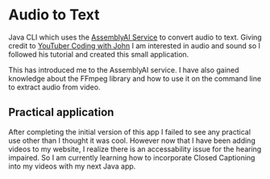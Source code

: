 # Audio to Text 

Java CLI which uses the [AssemblyAI Service](https://www.assemblyai.com/docs/getting-started/transcribe-an-audio-file) to convert audio to text. Giving credit to [YouTuber Coding with John](https://www.youtube.com/@CodingWithJohn)
I am interested in audio and sound so I followed his tutorial and created this small application.

This has introduced me to the AssemblyAI service. 
I have also gained knowledge about the FFmpeg library and how to use it on the command line to extract audio from video.

## Practical application

After completing the initial version of this app I failed to see any practical use other than I thought it was cool. However now that I have been adding videos to my website, I realize there is an accessability issue for the hearing impaired. So I am currently learning how to incorporate Closed Captioning into my videos with my next Java app.
